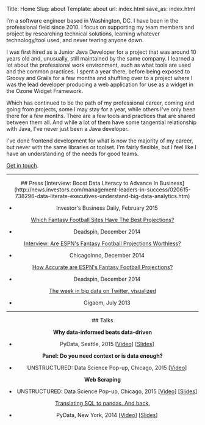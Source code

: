 Title: Home
Slug: about
Template: about
url: index.html
save_as: index.html


I’m a software engineer based in Washington, DC. I have been in the professional field since 2010. I focus on supporting my team members and project by researching technical solutions, learning whatever technology/tool used, and never tearing anyone down.

I was first hired as a Junior Java Developer for a project that was around 10 years old and, unusually, still maintained by the same company. I learned a lot about the professional work environment, such as what tools are used and the common practices.
I spent a year there, before being exposed to Groovy and Grails for a few months and shuffling over to a project where I was the lead developer producing a web application for use as a widget in the Ozone Widget Framework.

Which has continued to be the path of my professional career, coming and going from projects, some I may stay for a year, while others I've only been there for a few months. There are a few tools and practices that are shared between them all. And while a lot of them have some tangential relationship with Java, I've never just been a Java developer.

I've done frontend development for what is now the majority of my career, but never with the same libraries or toolset. I'm fairly flexible, but I feel like I have an understanding of the needs for good teams.

[Get in touch](mailto:wildbug@linuxmail.org.com?subject=ISawYourBlog).

<center>
<hr class="small">
## Press
[Interview: Boost Data Literacy to Advance In Business](http://news.investors.com/management-leaders-in-success/020615-738296-data-literate-executives-understand-big-data-analytics.htm)

- Investor's Business Daily, February 2015

[Which Fantasy Football Sites Have The Best Projections?](http://regressing.deadspin.com/which-fantasy-football-sites-have-the-best-projections-1672790103)

- Deadspin, December 2014

[Interview: Are ESPN's Fantasy Football Projections Worthless?](http://chicagoinno.streetwise.co/2014/12/16/are-espn-fantasy-football-projections-legit-datascope-investigates/)

- ChicagoInno, December 2014

[How Accurate are ESPN's Fantasy Football Projections?](http://regressing.deadspin.com/how-accurate-are-espns-fantasy-football-projections-1669439884)

- Deadspin, December 2014

[The week in big data on Twitter, visualized](https://gigaom.com/2013/07/19/the-week-in-big-data-on-twitter-visualized/)

- Gigaom, July 2013

<hr class="small">
## Talks

**Why data-informed beats data-driven**

- PyData, Seattle, 2015 [[Video](https://youtu.be/yHo3B3BbppM)] [[Slides](https://github.com/gjreda/pydata2015sea)]

**Panel: Do you need context or is data enough?**

- UNSTRUCTURED: Data Science Pop-up, Chicago, 2015 [[Video](https://youtu.be/jqESE8roAfE)]

**Web Scraping**

- UNSTRUCTURED: Data Science Pop-up, Chicago, 2015 [[Video](https://youtu.be/L5CA9SKzwrc)] [[Slides](https://github.com/gjreda/datapopup2015chi)]

[Translating SQL to pandas. And back.](http://reda.io/pydata2014nyc)

- PyData, New York, 2014 [[Video](http://reda.io/pydata2014nyc)] [[Slides](http://reda.io/sql2pandas)]
</center>
